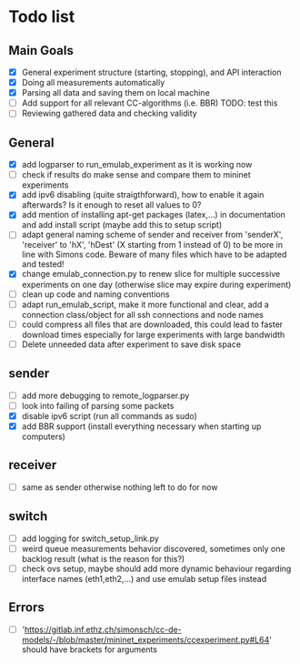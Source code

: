 # Todo list

## Main Goals

- [x] General experiment structure (starting, stopping), and API interaction
- [x] Doing all measurements automatically
- [x] Parsing all data and saving them on local machine
- [ ] Add support for all relevant CC-algorithms (i.e. BBR) TODO: test this
- [ ] Reviewing gathered data and checking validity

## General

- [x] add logparser to run_emulab_experiment as it is working now
- [ ] check if results do make sense and compare them to mininet experiments
- [x] add ipv6 disabling (quite straigthforward), how to enable it again afterwards? Is it enough to reset all values to 0?
- [x] add mention of installing apt-get packages (latex,...) in documentation and add install script (maybe add this to setup script)
- [ ] adapt general naming scheme of sender and receiver from 'senderX', 'receiver' to 'hX', 'hDest' (X starting from 1 instead of 0) to be more in line with Simons code. Beware of many files which have to be adapted and tested!
- [x] change emulab_connection.py to renew slice for multiple successive experiments on one day (otherwise slice may expire during experiment)
- [ ] clean up code and naming conventions
- [ ] adapt run_emulab_script, make it more functional and clear, add a connection class/object for all ssh connections and node names
- [ ] could compress all files that are downloaded, this could lead to faster download times especially for large experiments with large bandwidth
- [ ] Delete unneeded data after experiment to save disk space

## sender

- [ ] add more debugging to remote_logparser.py
- [ ] look into failing of parsing some packets
- [x] disable ipv6 script (run all commands as sudo)
- [x] add BBR support (install everything necessary when starting up computers)

## receiver

- [ ] same as sender otherwise nothing left to do for now

## switch

- [ ] add logging for switch_setup_link.py
- [ ] weird queue measurements behavior discovered, sometimes only one backlog result (what is the reason for this?)
- [ ] check ovs setup, maybe should add more dynamic behaviour regarding interface names (eth1,eth2,...) and use emulab setup files instead

## Errors

- [ ] 'https://gitlab.inf.ethz.ch/simonsch/cc-de-models/-/blob/master/mininet_experiments/ccexperiment.py#L64' should have brackets for arguments
